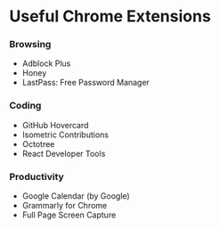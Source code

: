 # Useful Chrome Extensions

### Browsing
- Adblock Plus
- Honey
- LastPass: Free Password Manager

### Coding
- GitHub Hovercard
- Isometric Contributions
- Octotree
- React Developer Tools

### Productivity
- Google Calendar (by Google)
- Grammarly for Chrome
- Full Page Screen Capture
